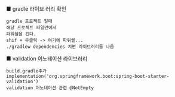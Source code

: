 ■ gradle 라이브 러리 확인

```
gradle 프로젝트 일때 
해당 프로젝트 파일안에서
파워쉘을 킨다.
shif + 우클릭 -> 여기에 파워쉘...
./gradlew dependencies 치면 라이브러리들 나옴
```



■ validation 어노테이션 라이브러리

```
build.gradle추가
implementation('org.springframework.boot:spring-boot-starter-validation')
validation 어노테이션 관련 @NotEmpty
```

